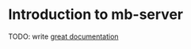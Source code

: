 # Introduction to mb-server

TODO: write [great documentation](http://jacobian.org/writing/great-documentation/what-to-write/)
